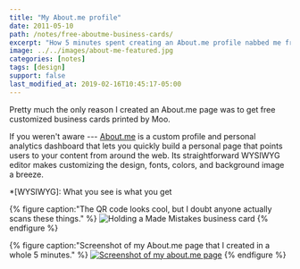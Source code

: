 ```yaml
---
title: "My About.me profile"
date: 2011-05-10
path: /notes/free-aboutme-business-cards/
excerpt: "How 5 minutes spent creating an About.me profile nabbed me free Moo business cards of my own design."
image: ../../images/about-me-featured.jpg
categories: [notes]
tags: [design]
support: false
last_modified_at: 2019-02-16T10:45:17-05:00
---
```


Pretty much the only reason I created an About.me page was to get free customized business cards printed by Moo.

If you weren't aware --- [About.me](https://about.me) is a custom profile and personal analytics dashboard that lets you quickly build a personal page that points users to your content from around the web. Its straightforward WYSIWYG editor makes customizing the design, fonts, colors, and background image a breeze.

*[WYSIWYG]: What you see is what you get

{% figure caption:"The QR code looks cool, but I doubt anyone actually scans these things." %}
![Holding a Made Mistakes business card](../../images/michael-rose-business-card-qr-620x413.jpg)
{% endfigure %}

{% figure caption:"Screenshot of my About.me page that I created in a whole 5 minutes." %}
[![Screenshot of my about.me page](../../images/michael-rose-about-me-620x349.jpg)](https://about.me/michael.rose)
{% endfigure %}
